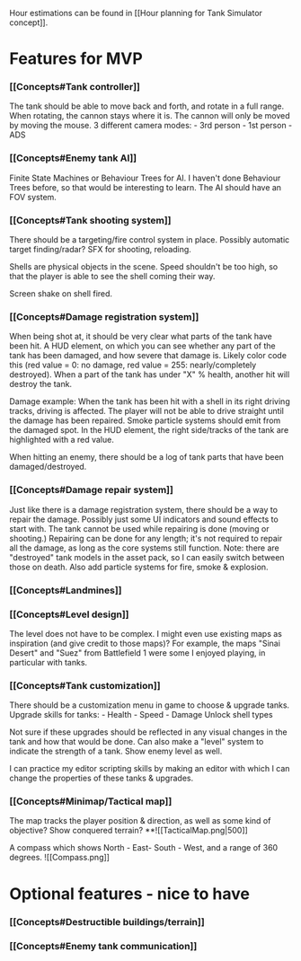  
Hour estimations can be found in [[Hour planning for Tank Simulator concept]].

# Features for MVP
### [[Concepts#Tank controller]]
The tank should be able to move back and forth, and rotate in a full range. When rotating, the cannon stays where it is. The cannon will only be moved by moving the mouse.
3 different camera modes:
	- 3rd person
	- 1st person
	- ADS

### [[Concepts#Enemy tank AI]]
Finite State Machines or Behaviour Trees for AI. I haven't done Behaviour Trees before, so that would be interesting to learn.
The AI should have an FOV system.

### [[Concepts#Tank shooting system]]
There should be a targeting/fire control system in place. Possibly automatic target finding/radar?
SFX for shooting, reloading.

Shells are physical objects in the scene. Speed shouldn't be too high, so that the player is able to see the shell coming their way. 

Screen shake on shell fired.

### [[Concepts#Damage registration system]]
When being shot at, it should be very clear what parts of the tank have been hit. A HUD element, on which you can see whether any part of the tank has been damaged, and how severe that damage is. Likely color code this (red value = 0: no damage, red value = 255: nearly/completely destroyed). When a part of the tank has under "X" % health, another hit will destroy the tank.

Damage example:
	When the tank has been hit with a shell in its right driving tracks, driving is affected. The player will not be able to drive straight until the damage has been repaired. Smoke particle systems should emit from the damaged spot. In the HUD element, the right side/tracks of the tank are highlighted with a red value.

When hitting an enemy, there should be a log of tank parts that have been damaged/destroyed.

### [[Concepts#Damage repair system]]
Just like there is a damage registration system, there should be a way to repair the damage.
Possibly just some UI indicators and sound effects to start with. 
The tank cannot be used while repairing is done (moving or shooting.)
Repairing can be done for any length; it's not required to repair all the damage, as long as the core systems still function. 
Note: there are "destroyed" tank models in the asset pack, so I can easily switch between those on death. Also add particle systems for fire, smoke & explosion.

### [[Concepts#Landmines]]


### [[Concepts#Level design]]
The level does not have to be complex. I might even use existing maps as inspiration (and give credit to those maps)? 
For example, the maps "Sinai Desert" and "Suez" from Battlefield 1 were some I enjoyed playing, in particular with tanks.

### [[Concepts#Tank customization]]
There should be a customization menu in game to choose & upgrade tanks.
Upgrade skills for tanks:
	- Health
	- Speed
	- Damage
Unlock shell types

Not sure if these upgrades should be reflected in any visual changes in the tank and how that would be done. Can also make a "level" system to indicate the strength of a tank. Show enemy level as well.

I can practice my editor scripting skills by making an editor with which I can change the properties of these tanks & upgrades.

### [[Concepts#Minimap/Tactical map]]
The map tracks the player position & direction, as well as some kind of objective? Show conquered terrain?
**![[TacticalMap.png|500]]

A compass which shows North - East- South - West, and a range of 360 degrees.
![[Compass.png]]

# Optional features - nice to have
### [[Concepts#Destructible buildings/terrain]]

### [[Concepts#Enemy tank communication]]